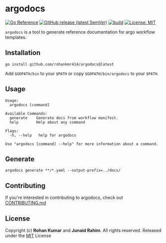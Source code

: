 # argodocs
[![Go Reference](https://pkg.go.dev/badge/pkg.go.dev/github.com/rohankmr414/argodocs.svg)](https://pkg.go.dev/github.com/rohankmr414/argodocs) [![GitHub release (latest SemVer)](https://img.shields.io/github/v/release/rohankmr414/argodocs)](https://github.com/rohankmr414/argodocs/releases/tag/latest) [![build](https://github.com/rohankmr414/argodocs/actions/workflows/build.yaml/badge.svg)](https://github.com/rohankmr414/argodocs/actions/workflows/build.yaml) [![License: MIT](https://img.shields.io/badge/License-MIT-black.svg)](https://opensource.org/licenses/MIT)


`argodocs` is a tool to generate reference documentation for argo workflow templates.

## Installation


```
go install github.com/rohankmr414/argodocs@latest
```
Add `$GOPATH/bin` to your `$PATH` or copy `$GOPATH/bin/argodocs` to your `$PATH`.
## Usage
```
Usage:
  argodocs [command]

Available Commands:
  generate    Generate docs from workflow manifest.
  help        Help about any command

Flags:
  -h, --help   help for argodocs

Use "argodocs [command] --help" for more information about a command.
```

## Generate
```
argodocs generate **/*.yaml --output-prefix=../docs/
```

## Contributing

If you're interested in contributing to argodocs, check out [CONTRIBUTING.md](CONTRIBUTING.md)

## License

Copyright (c) **Rohan Kumar** and **Junaid Rahim**. All rights reserved. Released under the [MIT](LICENSE) License